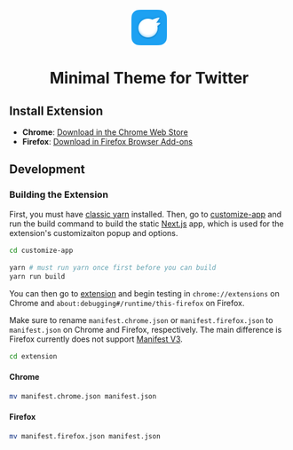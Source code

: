 <p align="center">
  <img width="64px" alt="Minimal Twitter Icon" src="./assets/MinimalTwitterAppIcon.png"/>
</p>

<h1 align="center">
  Minimal Theme for Twitter
</h1>

## Install Extension

- **Chrome**: [Download in the Chrome Web Store](https://chrome.google.com/webstore/detail/pobhoodpcipjmedfenaigbeloiidbflp)
- **Firefox**: [Download in Firefox Browser Add-ons](https://addons.mozilla.org/en-US/firefox/addon/min-twitter/)

## Development

### Building the Extension

First, you must have [classic yarn](https://classic.yarnpkg.com/lang/en/docs/install/#mac-stable) installed. Then, go to [customize-app](./customize-app) and run the build command to build the static [Next.js](https://nextjs.org/) app, which is used for the extension's customizaiton popup and options.

```sh
cd customize-app
```

```sh
yarn # must run yarn once first before you can build
yarn run build
```

You can then go to [extension](./extension) and begin testing in `chrome://extensions` on Chrome and `about:debugging#/runtime/this-firefox` on Firefox.

Make sure to rename `manifest.chrome.json` or `manifest.firefox.json` to `manifest.json` on Chrome and Firefox, respectively. The main difference is Firefox currently does not support [Manifest V3](https://developer.chrome.com/docs/extensions/mv3/intro/).

```sh
cd extension
```

#### Chrome

```sh
mv manifest.chrome.json manifest.json
```

#### Firefox

```sh
mv manifest.firefox.json manifest.json
```
